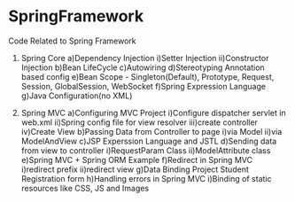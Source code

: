 # SpringFramework
Code Related to Spring Framework

1. Spring Core
a)Dependency Injection
i)Setter Injection
ii)Constructor Injection
b)Bean LifeCycle
c)Autowiring
d)Stereotyping Annotation based config
e)Bean Scope - Singleton(Default), Prototype, Request, Session, GlobalSession, WebSocket
f)Spring Expression Language
g)Java Configuration(no XML)

2. Spring MVC
a)Configuring MVC Project
i)Configure dispatcher servlet in web.xml
ii)Spring config file for view resolver
iii)create controller
iv)Create View
b)Passing Data from Controller to page
i)via Model
ii)via ModelAndView
c)JSP Experssion Language and JSTL
d)Sending data from view to controller
i)RequestParam Class
ii)ModelAttribute class
e)Spring MVC + Spring ORM Example
f)Redirect in Spring MVC
i)redirect prefix
ii)redirect view
g)Data Binding Project Student Registration form
h)Handling errors in Spring MVC 
i)Binding of static resources like CSS, JS and Images